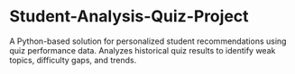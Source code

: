 # Student-Analysis-Quiz-Project
A Python-based solution for personalized student recommendations using quiz performance data. Analyzes historical quiz results to identify weak topics, difficulty gaps, and trends.
